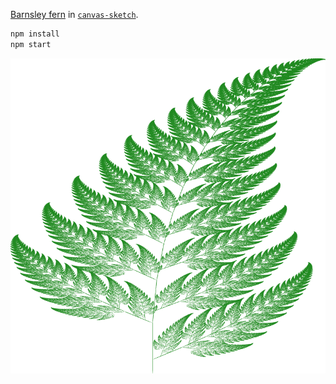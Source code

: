 [Barnsley fern](https://en.wikipedia.org/wiki/Barnsley_fern) in
[`canvas-sketch`](https://github.com/mattdesl/canvas-sketch).

```bash
npm install
npm start
```

![Barnsley fern](barnsley-fern.png)
